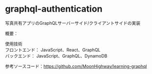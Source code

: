 # graphql-authentication
写真共有アプリのGraphQLサーバーサイド/クライアントサイドの実装

概要：

使用技術<br>
フロントエンド： JavaScript、React、GraphQL<br>
バックエンド： JavaScript、GraphQL、DynamoDB


参考ソースコード：https://github.com/MoonHighway/learning-graphql
